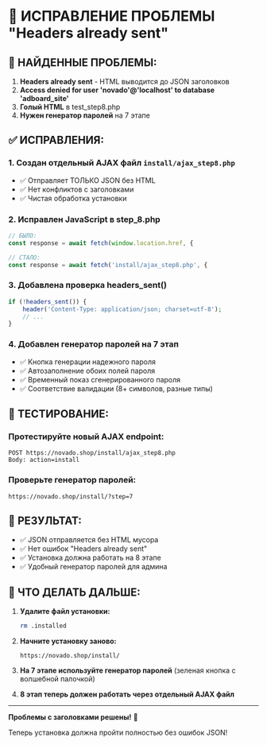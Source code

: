 # 🔧 ИСПРАВЛЕНИЕ ПРОБЛЕМЫ "Headers already sent"

## 🚨 **НАЙДЕННЫЕ ПРОБЛЕМЫ:**

1. **Headers already sent** - HTML выводится до JSON заголовков
2. **Access denied for user 'novado'@'localhost' to database 'adboard_site'** 
3. **Голый HTML** в test_step8.php
4. **Нужен генератор паролей** на 7 этапе

## ✅ **ИСПРАВЛЕНИЯ:**

### 1. **Создан отдельный AJAX файл `install/ajax_step8.php`**
- ✅ Отправляет ТОЛЬКО JSON без HTML
- ✅ Нет конфликтов с заголовками
- ✅ Чистая обработка установки

### 2. **Исправлен JavaScript в step_8.php**
```javascript
// БЫЛО:
const response = await fetch(window.location.href, {

// СТАЛО:  
const response = await fetch('install/ajax_step8.php', {
```

### 3. **Добавлена проверка headers_sent()**
```php
if (!headers_sent()) {
    header('Content-Type: application/json; charset=utf-8');
    // ...
}
```

### 4. **Добавлен генератор паролей на 7 этап**
- ✅ Кнопка генерации надежного пароля
- ✅ Автозаполнение обоих полей пароля
- ✅ Временный показ сгенерированного пароля
- ✅ Соответствие валидации (8+ символов, разные типы)

## 🧪 **ТЕСТИРОВАНИЕ:**

### **Протестируйте новый AJAX endpoint:**
```
POST https://novado.shop/install/ajax_step8.php
Body: action=install
```

### **Проверьте генератор паролей:**
```
https://novado.shop/install/?step=7
```

## 🎯 **РЕЗУЛЬТАТ:**

- ✅ JSON отправляется без HTML мусора
- ✅ Нет ошибок "Headers already sent"  
- ✅ Установка должна работать на 8 этапе
- ✅ Удобный генератор паролей для админа

## 🚀 **ЧТО ДЕЛАТЬ ДАЛЬШЕ:**

1. **Удалите файл установки:**
   ```bash
   rm .installed
   ```

2. **Начните установку заново:**
   ```
   https://novado.shop/install/
   ```

3. **На 7 этапе используйте генератор паролей** (зеленая кнопка с волшебной палочкой)

4. **8 этап теперь должен работать через отдельный AJAX файл**

---

**Проблемы с заголовками решены!** 🎉

Теперь установка должна пройти полностью без ошибок JSON!